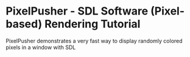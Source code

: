 # PixelPusher - SDL Software (Pixel-based) Rendering Tutorial

PixelPusher demonstrates a very fast way to display randomly colored pixels in a window with SDL

